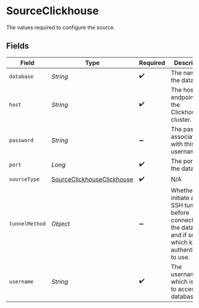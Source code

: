 # SourceClickhouse

The values required to configure the source.


## Fields

| Field                                                                                                                | Type                                                                                                                 | Required                                                                                                             | Description                                                                                                          | Example                                                                                                              |
| -------------------------------------------------------------------------------------------------------------------- | -------------------------------------------------------------------------------------------------------------------- | -------------------------------------------------------------------------------------------------------------------- | -------------------------------------------------------------------------------------------------------------------- | -------------------------------------------------------------------------------------------------------------------- |
| `database`                                                                                                           | *String*                                                                                                             | :heavy_check_mark:                                                                                                   | The name of the database.                                                                                            | default                                                                                                              |
| `host`                                                                                                               | *String*                                                                                                             | :heavy_check_mark:                                                                                                   | The host endpoint of the Clickhouse cluster.                                                                         |                                                                                                                      |
| `password`                                                                                                           | *String*                                                                                                             | :heavy_minus_sign:                                                                                                   | The password associated with this username.                                                                          |                                                                                                                      |
| `port`                                                                                                               | *Long*                                                                                                               | :heavy_check_mark:                                                                                                   | The port of the database.                                                                                            | 8123                                                                                                                 |
| `sourceType`                                                                                                         | [SourceClickhouseClickhouse](../../models/shared/SourceClickhouseClickhouse.md)                                      | :heavy_check_mark:                                                                                                   | N/A                                                                                                                  |                                                                                                                      |
| `tunnelMethod`                                                                                                       | *Object*                                                                                                             | :heavy_minus_sign:                                                                                                   | Whether to initiate an SSH tunnel before connecting to the database, and if so, which kind of authentication to use. |                                                                                                                      |
| `username`                                                                                                           | *String*                                                                                                             | :heavy_check_mark:                                                                                                   | The username which is used to access the database.                                                                   |                                                                                                                      |